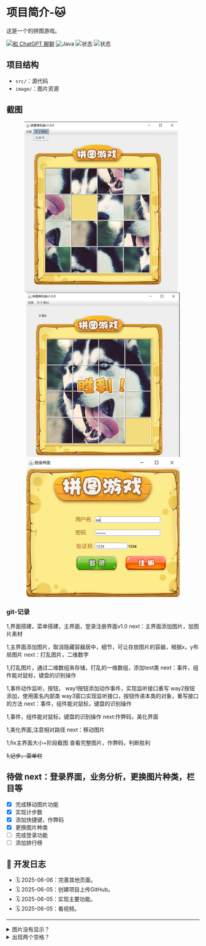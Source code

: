 # 项目简介-🐱

这是一个的拼图游戏。

[![和 ChatGPT 聊聊](https://img.shields.io/badge/AI-ChatGPT-green)](https://chat.openai.com/)
![Java](https://img.shields.io/badge/Java-17-blue)
![状态](https://img.shields.io/badge/开发进程-进行中-yellow)
![状态](https://img.shields.io/badge/Intelli_idea-2024.3.6-black)


## 项目结构

- `src/`：源代码
- `image/`：图片资源

## 截图


<p align="center">
  <img src="screenshot/界面搭建.png" alt="界面搭建" width="400" style="display:inline-block; margin-right:10px;"/>
  <img src="screenshot/成功页面.png" alt="成功页面" width="400" style="display:inline-block;"/>
      <img src="screenshot/登录页面.png" alt="登录页面" width="400"/>
</p>


### **git-记录**

1,界面搭建，菜单搭建，主界面，登录注册界面v1.0
next：主界面添加图片，加图片素材

1,主界面添加图片，取消隐藏容器居中，细节，可让存放图片的容器，根据x，y布局图片
next：打乱图片，二维数字

1,打乱图片，通过二维数组来存储，打乱的一维数组，添加test类
next：事件，组件能对鼠标，键盘的识别操作

1,事件动作监听，按钮，
way1按钮添加动作事件，实现监听接口重写
way2按钮添加，使用匿名内部类
way3窗口实现监听接口，按钮传递本类的对象，重写接口的方法
next：事件，组件能对鼠标，键盘的识别操作

1,事件，组件能对鼠标，键盘的识别操作
next:作弊码，美化界面

1,美化界面,注意相对路径
next：移动图片

1,fix主界面大小+阶段截图
查看完整图片，作弊码，判断胜利

~~1,记步，菜单栏~~

待做
next：登录界面，业务分析，更换图片种类，栏目等
---
- [x] 完成移动图片功能
- [x] 实现计步数
- [x] 添加快捷键，作弊码
- [x] 更换图片种类
- [ ] 完成登录功能
- [ ] 添加排行榜
      
## 📅 开发日志
- 🗓️ 2025-06-06：完善其他页面。
- 🗓️ 2025-06-05：创建项目上传GitHub。
- 🗓️ 2025-06-05：实现主要功能。
- 🗓️ 2025-06-05：看视频。
---

<details>
<summary> 图片没有显示？</summary>

 ### 请确保图片路径是相对于项目根目录的。

</details>
<details>
<summary> 出现两个空格？</summary>

 ### 请确保打乱数组时，记录0的位置后新的二维数组也需要重新赋值。

</details>






